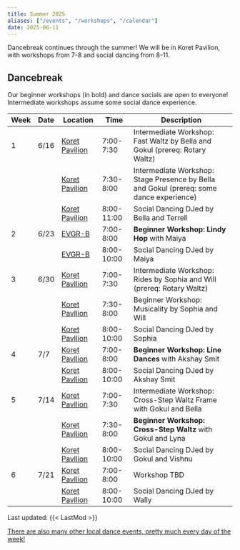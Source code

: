 ```yaml
---
title: Summer 2025
aliases: ["/events", "/workshops", "/calendar"]
date: 2025-06-11
---
```


Dancebreak continues through the summer!  We will be in Koret Pavilion, with workshops from 7-8 and social dancing from 8-11.

<!--more-->

## Dancebreak

Our beginner workshops (in bold) and dance socials are open to everyone!  Intermediate workshops assume some social dance experience.

| Week | Date | Location                | Time       | Description                                                                              |
|------|------|-------------------------|------------|------------------------------------------------------------------------------------------|
| 1    | 6/16 | [Koret Pavilion][koret] | 7:00-7:30  | Intermediate Workshop: Fast Waltz by Bella and Gokul (prereq: Rotary Waltz)              |
|      |      | [Koret Pavilion][koret] | 7:30-8:00  | Intermediate Workshop: Stage Presence by Bella and Gokul (prereq: some dance experience) |
|      |      | [Koret Pavilion][koret] | 8:00-11:00 | Social Dancing DJed by Bella and Terrell                                                 |
| 2    | 6/23 | [EVGR-B][evgr]          | 7:00-8:00  | **Beginner Workshop: Lindy Hop** with Maiya                                              |
|      |      | [EVGR-B][evgr]          | 8:00-10:00 | Social Dancing DJed by Maiya                                                             |
| 3    | 6/30 | [Koret Pavllion][koret] | 7:00-7:30  | Intermediate Workshop: Rides by Sophia and Will (prereq: Rotary Waltz)                   |
|      |      | [Koret Pavllion][koret] | 7:30-8:00  | Beginner Workshop: Musicality by Sophia and Will                                         |
|      |      | [Koret Pavllion][koret] | 8:00-10:00 | Social Dancing DJed by Sophia                                                            |
| 4    | 7/7  | [Koret Pavllion][koret] | 7:00-8:00  | **Beginner Workshop: Line Dances** with Akshay Smit                                      |
|      |      | [Koret Pavllion][koret] | 8:00-10:00 | Social Dancing DJed by Akshay Smit                                                       |
| 5    | 7/14 | [Koret Pavllion][koret] | 7:00-7:30  | Intermediate Workshop: Cross-Step Waltz Frame with Gokul and Bella                       |
|      |      | [Koret Pavllion][koret] | 7:30-8:00  | **Beginner Workshop: Cross-Step Waltz** with Gokul and Lyna                              |
|      |      | [Koret Pavllion][koret] | 8:00-10:00 | Social Dancing DJed by Gokul and Vishnu                                                  |
| 6    | 7/21 | [Koret Pavllion][koret] | 7:00-8:00  | Workshop TBD                                                                             |
|      |      | [Koret Pavllion][koret] | 8:00-10:00 | Social Dancing DJed by Wally                                                             |

Last updated: {{< LastMod >}}

[There are also many other local dance events, pretty much every day of the week!](/info/local)

[epc]: /info/locations/#elliott-program-center
[roble]: /info/locations/#roble-gym
[gcc]: /info/locations/#graduate-community-center
[evgr]: /info/locations/#escondido-village-graduate-residences
[koret]: /info/locations/#koret-pavilion
[ssd]: https://swing.stanford.edu
[wcs]: https://www.facebook.com/cardinalswing/
[powers]: https://www.richardpowers.com/
[bigdance]: https://bigdance.stanford.edu/
[bonbon]: https://2025bonbonball.eventbrite.com/
[opening]: https://vienneseball.stanford.edu/
[swingtime]: https://swingtime.stanford.edu/
[vball]: https://vienneseball.stanford.edu/

[jazz]: /posts/25spr-all-that-jazz
[floorcraft]: https://www.facebook.com/events/30100345002885928
[wcs]: https://www.facebook.com/cardinalswing/
